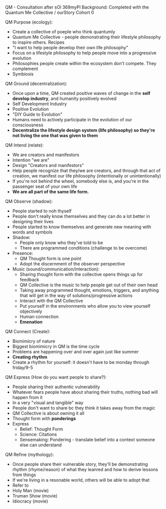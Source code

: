QM - Consultation after sOl 369myPI
Background: Completed with the Quantum Me Collective / ourStory Cohort 0

QM Purpose (ecology):
- Create a collective of poeple who think quantumly
- Quantum Me Collective - people demonstrating their lifestyle philosophy to inspire others. Recipes
- "I want to help people develop their own life philosophy"
- Focus on a lifestyle philosophy to help people move into a progressive evolution
- Philosophies people create within the ecosystem don't compete. They complement
- Symbiosis

QM Ground (decentralization):
- Once upon a time, QM created positive waves of change in the **self develop industry**, and humanity positively evolved
- Self Development Industry
- Positive Evolution
- "DIY Guide to Evolution"
- Humans need to actively participate in the evolution of our consciousness 
- **Decentralize the lifestyle design system (life philosophy) so they're not living the one that was given to them**

QM Intend (relate):
- We are creators and manifestors
- Intention "we are"
- Design "Creators and manifestors"
- Help people recognize that they/we are creators, and through that act of creation, we manifest our life philosophy (intentionally or unintentionally)
- If you're not behind the wheel, somebody else is, and you're in the passenger seat of your own life
- **We are all part of the same life form.**

QM Observe (shadow):
- People started to noh thyself
- People don't really know themselves and they can do a lot better in designing their lives
- People started to know themselves and generate new meaning with words and symbols
- Shadow: 
  - People only know who they've told to be
  - There are programmed conditions (challenge to be overcome)
- Presence: 
  - QM Thought form is one point
  - Adopt the discernment of the observer perspective
- Music (sound/communication/interaction):
  - Sharing thought form with the collective opens things up for feedback
  - QM Collective is the music to help people get out of their own head
  - Taking away programmed thought, emotions, triggers, and anything that will get in the way of solutions/progressive actions
  - Interact with the QM Collective
  - Put yourself in the environments who allow you to view yourself objectively
  - Human connection
  - **Emenation**

QM Connect (Create):
- Biomimicry of nature
- Biggest biomimicry in QM is the time cycle
- Problems are happening over and over again just like summer
- **Creating rhythm**
- Create a rhythm for yourself: it doesn't have to be monday through friday/9-5

QM Express (How do you want people to share?):
- People sharing their authentic vulnerability
- Whatever fears people have about sharing their truths, nothing bad will happen from it
- In a very "visual and tangible" way
- People don't want to share bc they think it takes away from the magic
- QM Collective is about owning it all
- Thought form with **ponderings**
- Express
  - Belief: Thought Form
  - Science: Citations
  - Sensemaking: Pondering - translate belief into a context someone else can understand

QM Refine (mythology):
- Once people share their vulnerable story, they'll be demonstrating rhythm (rhyme/reason) of what they leanred and how to derive lessons from things
- If we're living in a resonable world, others will be able to adopt that
- Refer to 
- Holy Man (movie)
- Truman Show (movie)
- Idiocracy (movie)









